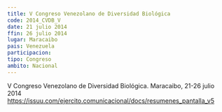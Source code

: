 ```yaml
---
title: V Congreso Venezolano de Diversidad Biológica
code: 2014_CVDB_V
date: 21 julio 2014
ffin: 26 julio 2014
lugar: Maracaibo
pais: Venezuela
participacion:
tipo: Congreso
ambito: Nacional
---
```


V Congreso Venezolano de Diversidad Biológica. Maracaibo, 21-26 julio 2014
https://issuu.com/ejercito.comunicacional/docs/resumenes_pantalla_v5
